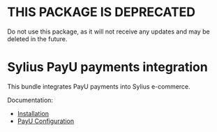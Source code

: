 # THIS PACKAGE IS DEPRECATED

Do not use this package, as it will not receive any updates and may be deleted in the future.

# Sylius PayU payments integration

This bundle integrates PayU payments into Sylius e-commerce.

Documentation:

- [Installation](Resources/doc/installation.md)
- [PayU Configuration](Resources/doc/configure_payu_account.md)
